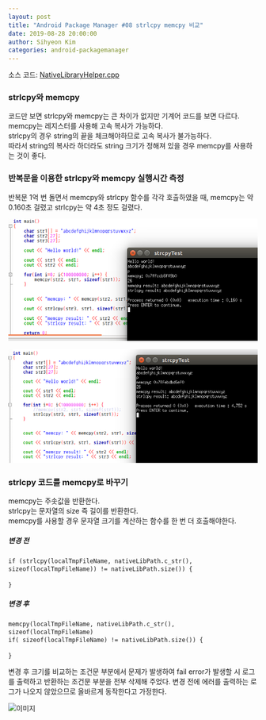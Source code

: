 ```yaml
---
layout: post
title: "Android Package Manager #08 strlcpy memcpy 비교"
date: 2019-08-28 20:00:00
author: Sihyeon Kim
categories: android-packagemanager
---
```


소스 코드: [NativeLibraryHelper.cpp](https://android.googlesource.com/platform/frameworks/base/+/refs/tags/android-6.0.1_r77/core/jni/com_android_internal_content_NativeLibraryHelper.cpp?autodive=0%2F%2F%2F%2F%2F%2F%2F)  

### strlcpy와 memcpy  
코드만 보면 strlcpy와 memcpy는 큰 차이가 없지만 기계어 코드를 보면 다르다.  
memcpy는 레지스터를 사용해 고속 복사가 가능하다.  
strlcpy의 경우 string의 끝을 체크해야하므로 고속 복사가 불가능하다.  
따라서 string의 복사라 하더라도 string 크기가 정해져 있을 경우 memcpy를 사용하는 것이 좋다.  

### 반복문을 이용한 strlcpy와 memcpy 실행시간 측정

반복문 1억 번 돌면서 memcpy와 strlcpy 함수를 각각 호출하였을 때, memcpy는 약 0.160초 걸렸고 strlcpy는 약 4초 정도 걸렸다.  

![memcpy](/assets/memcpy-time.png)

![strlcpy](/assets/strlcpy-time.png)

### strlcpy 코드를 memcpy로 바꾸기  
memcpy는 주솟값을 반환한다.  
strlcpy는 문자열의 size 즉 길이를 반환한다.  
memcpy를 사용할 경우 문자열 크기를 계산하는 함수를 한 번 더 호출해야한다.  

##### 변경 전
```
if (strlcpy(localTmpFileName, nativeLibPath.c_str(), sizeof(localTmpFileName)) != nativeLibPath.size()) {

}
```

##### 변경 후
```
memcpy(localTmpFileName, nativeLibPath.c_str(), sizeof(localTmpFileName)
if( sizeof(localTmpFileName) != nativeLibPath.size()) {

}
```

변경 후 크기를 비교하는 조건문 부분에서 문제가 발생하여 fail error가 발생할 시 로그를 출력하고 반환하는 조건문 부분을 전부 삭제해 주었다. 변경 전에 에러를 출력하는 로그가 나오지 않았으므로 올바르게 동작한다고 가정한다.

![이미지](https://media.discordapp.net/attachments/563317164296372236/616265649043537958/code.JPG?width=500&height=276)
